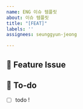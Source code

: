 ```yaml
---
name: ENG 이슈 템플릿
about: 이슈 템플릿
title: "[FEAT]"
labels: ''
assignees: seunggyun-jeong

---
```


## 📌  Feature Issue
<!-- 구현할 기능에 대해 설명해주세요. -->

## 📝  To-do
<!-- 해야 할 일들을 적어주세요. -->
- [ ] todo !
